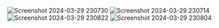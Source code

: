 ![Screenshot 2024-03-29 230730](https://github.com/abhishekv1000/BLOG-WITH-MERN/assets/114013340/0553057f-0055-4abe-93ca-96c9ca6dcd51)
![Screenshot 2024-03-29 230714](https://github.com/abhishekv1000/BLOG-WITH-MERN/assets/114013340/032ab077-5cc0-47cb-87a5-050116f6c641)
![Screenshot 2024-03-29 230822](https://github.com/abhishekv1000/BLOG-WITH-MERN/assets/114013340/868a925e-fb04-4711-ab2a-765d94f5761a)
![Screenshot 2024-03-29 230804](https://github.com/abhishekv1000/BLOG-WITH-MERN/assets/114013340/894b9806-18c7-4759-a267-9ed3d3455644)
